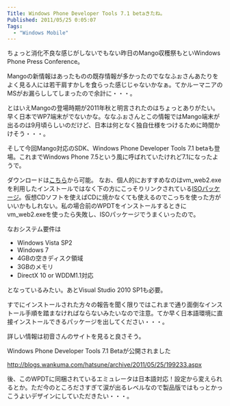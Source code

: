 ```yaml
---
Title: Windows Phone Developer Tools 7.1 betaきたね。
Published: 2011/05/25 0:05:07
Tags:
  - "Windows Mobile"
---
```

ちょっと消化不良な感じがしないでもない昨日のMango収穫祭もといWindows Phone Press Conference。

Mangoの新情報はあったものの既存情報が多かったのでななふぉさんあたりをよく見る人には若干肩すかしを食らった感じじゃないかなぁ。てかルーマニアのMSがお漏らししてしまったので余計に・・・。

とはいえMangoの登場時期が2011年秋と明言されたのはちょっとありがたい。早く日本でWP7端末がでないかな。ななふぉさんとこの情報ではMango端末が出るのは9月頃らしいのだけど、日本は何となく独自仕様をつけるために時間かけそう・・・。

そして今回Mango対応のSDK、Windows Phone Developer Tools 7.1 betaも登場。これまでWindows Phone 7.5という風に呼ばれていたけれど7.1になったようで。

ダウンロードは[こちら](http://www.microsoft.com/downloads/en/details.aspx?FamilyID=77586864-ab15-40e1-bc38-713a95a56a05)から可能。 なお、個人的におすすめなのはvm_web2.exeを利用したインストールではなく下の方にこっそりリンクされている[ISOパッケージ](http://go.microsoft.com/fwlink/?LinkID=219401)。仮想CDソフトを使えばCDに焼かなくても使えるのでこっちを使った方がいいかもしれない。私の場合前のWPDTをインストールするときにvm_web2.exeを使ったら失敗し、ISOパッケージでうまくいったので。

なおシステム要件は

- Windows Vista SP2
- Windows 7
- 4GBの空きディスク領域
- 3GBのメモリ
- DirectX 10 or WDDM1.1対応

となっているみたい。あとVisual Studio 2010 SP1も必要。

すでにインストールされた方々の報告を聞く限りではこれまで通り面倒なインストール手順を踏まなければならないみたいなので注意。てか早く日本語環境に直接インストールできるパッケージを出してください・・・。

詳しい情報は初音さんのサイトを見ると良さそう。

Windows Phone Developer Tools 7.1 Betaが公開されました

http://blogs.wankuma.com/hatsune/archive/2011/05/25/199233.aspx

後、このWPDTに同梱されているエミュレータは日本語対応！設定から変えられるとか。ただ今のところださすぎて涙が出るレベルなので製品版ではもっとかっこうよいデザインにしていただきたい・・・。
